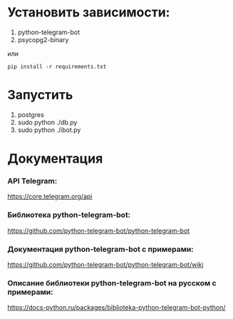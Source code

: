 # Установить зависимости:
1. python-telegram-bot
2. psycopg2-binary

или

```pip install -r requirements.txt```
# Запустить
1. postgres
2. sudo python ./db.py
3. sudo python ./ibot.py

# Документация 

### API Telegram:
https://core.telegram.org/api

### Библиотека python-telegram-bot:
https://github.com/python-telegram-bot/python-telegram-bot

### Документация python-telegram-bot с примерами:
https://github.com/python-telegram-bot/python-telegram-bot/wiki

### Описание библиотеки python-telegram-bot на русском с примерами:
https://docs-python.ru/packages/biblioteka-python-telegram-bot-python/